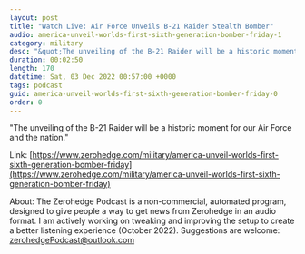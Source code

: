 ```yaml
---
layout: post
title: "Watch Live: Air Force Unveils B-21 Raider Stealth Bomber"
audio: america-unveil-worlds-first-sixth-generation-bomber-friday-1
category: military
desc: "&quot;The unveiling of the B-21 Raider will be a historic moment for our Air Force and the nation.&quot; "
duration: 00:02:50
length: 170
datetime: Sat, 03 Dec 2022 00:57:00 +0000
tags: podcast
guid: america-unveil-worlds-first-sixth-generation-bomber-friday-0
order: 0
---
```

&quot;The unveiling of the B-21 Raider will be a historic moment for our Air Force and the nation.&quot; 

Link: [https://www.zerohedge.com/military/america-unveil-worlds-first-sixth-generation-bomber-friday](https://www.zerohedge.com/military/america-unveil-worlds-first-sixth-generation-bomber-friday)

About: The Zerohedge Podcast is a non-commercial, automated program, designed to give people a way to get news from Zerohedge in an audio format.  I am actively working on tweaking and improving the setup to create a better listening experience (October 2022).  Suggestions are welcome: [zerohedgePodcast@outlook.com](mailto:zerohedgePodcast@outlook.com)